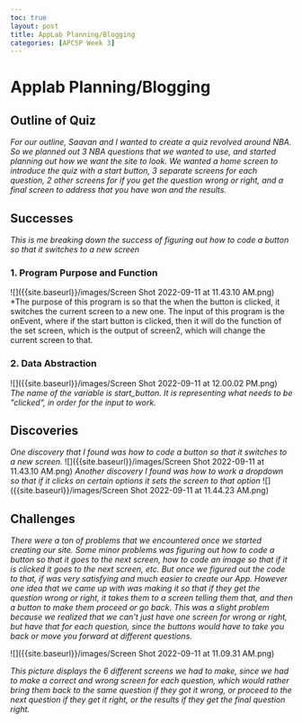 ```yaml
---
toc: true
layout: post
title: AppLab Planning/Blogging
categories: [APCSP Week 3]
---
```

# Applab Planning/Blogging

## Outline of Quiz
*For our outline, Saavan and I wanted to create a quiz revolved around NBA. So we planned out 3 NBA questions that we wanted to use, and started planning out how we want the site to look. We wanted a home screen to introduce the quiz with a start button, 3 separate screens for each question, 2 other screens for if you get the question wrong or right, and a final screen to address that you have won and the results.*

## Successes
*This is me breaking down the success of figuring out how to code a button so that it switches to a new screen*
### 1. Program Purpose and Function
![]({{site.baseurl}}/images/Screen Shot 2022-09-11 at 11.43.10 AM.png) 
*The purpose of this program is so that the when the button is clicked, it switches the current screen to a new one. The input of this program is the onEvent, where if the start button is clicked, then it will do the function of the set screen, which is the output of screen2, which will change the current screen to that.
### 2. Data Abstraction
![]({{site.baseurl}}/images/Screen Shot 2022-09-11 at 12.00.02 PM.png)
*The name of the variable is start_button. It is representing what needs to be "clicked", in order for the input to work.*

## Discoveries
*One discovery that I found was how to code a button so that it switches to a new screen.*
![]({{site.baseurl}}/images/Screen Shot 2022-09-11 at 11.43.10 AM.png) 
*Another discovery I found was how to work a dropdown so that if it clicks on certain options it sets the screen to that option*
![]({{site.baseurl}}/images/Screen Shot 2022-09-11 at 11.44.23 AM.png) 
## Challenges
*There were a ton of problems that we encountered once we started creating our site. Some minor problems was figuring out how to code a button so that it goes to the next screen, how to code an image so that if it is clicked it goes to the next screen, etc. But once we figured out the code to that, if was very satisfying and much easier to create our App. However one idea that we came up with was making it so that if they get the question wrong or right, it takes them to a screen telling them that, and then a button to make them proceed or go back. This was a slight problem because we realized that we can't just have one screen for wrong or right, but have that for each question, since the buttons would have to take you back or move you forward at different questions.*

![]({{site.baseurl}}/images/Screen Shot 2022-09-11 at 11.09.31 AM.png) 

*This picture displays the 6 different screens we had to make, since we had to make a correct and wrong screen for each question, which would rather bring them back to the same question if they got it wrong, or proceed to the next question if they get it right, or the results if they get the final question right.*